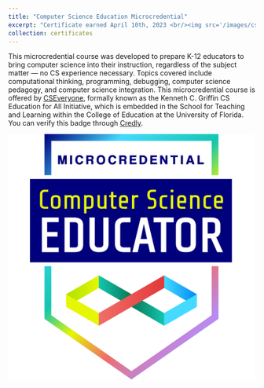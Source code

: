 ```yaml
---
title: "Computer Science Education Microcredential"
excerpt: "Certificate earned April 10th, 2023 <br/><img src='/images/cs-microcredential.png' width=500>"
collection: certificates
---
```


This microcredential course was developed to prepare K-12 educators to bring computer science into their instruction, regardless of the subject matter — no CS experience necessary. Topics covered include computational thinking, programming, debugging, computer science pedagogy, and computer science integration. This microcredential course is offered by [CSEveryone](https://cseveryone.org/), formally known as the Kenneth C. Griffin CS Education for All Initiative, which is embedded in the School for Teaching and Learning within the College of Education at the University of Florida. You can verify this badge through [Credly](https://www.credly.com/badges/20513ac6-f9d3-4e76-8881-f0cc9d2c4db7).

<img src='/images/cs-microcredential.png' width=500>
